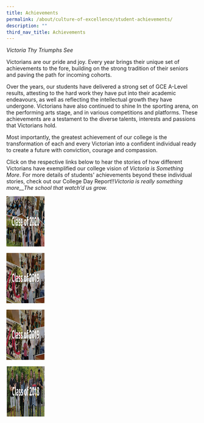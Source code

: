 ```yaml
---
title: Achievements
permalink: /about/culture-of-excellence/student-achievements/
description: ""
third_nav_title: Achievements
---
```

_Victoria Thy Triumphs See_

Victorians are our pride and joy. Every year brings their unique set of achievements to the fore, building on the strong tradition of their seniors and paving the path for incoming cohorts.

Over the years, our students have delivered a strong set of GCE A-Level results, attesting to the hard work they have put into their academic endeavours, as well as reflecting the intellectual growth they have undergone. Victorians have also continued to shine In the sporting arena, on the performing arts stage, and in various competitions and platforms. These achievements are a testament to the diverse talents, interests and passions that Victorians hold.

Most importantly, the greatest achievement of our college is the transformation of each and every Victorian into a confident individual ready to create a future with conviction, courage and compassion.

Click on the respective links below to hear the stories of how different Victorians have exemplified our college vision of _Victoria is Something More_. For more details of students' achievements beyond these individual stories, check out our College Day Report!!_Victoria is really something more__The school that watch’d us grow._

<p><a href="https://staging.d31hymonz16767.amplifyapp.com/about/culture-of-excellence/student-achievements/class-of-2020/">
<img src="/images/class%20of%202020.png" width="100" height="132">
</a></p>

<p><a href="https://staging.d31hymonz16767.amplifyapp.com/about/culture-of-excellence/student-achievements/class-of-2019/">
<img src="/images/class%20of%202019.png" width="100" height="132">
</a></p>

<p><a href="https://staging.d31hymonz16767.amplifyapp.com/about/culture-of-excellence/student-achievements/class-of-2019/">
<img src="/images/class%20of%202019.png" width="100" height="132">
</a></p>

<p><a href="https://staging.d31hymonz16767.amplifyapp.com/about/culture-of-excellence/student-achievements/class-of-2018/">
<img src="/images/class%20of%202018.png" width="100" height="132">
</a></p>

